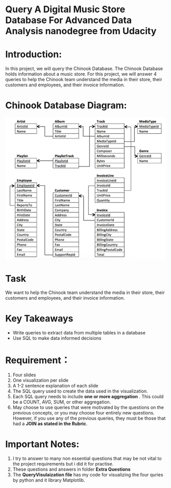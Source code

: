 # Query A Digital Music Store Database For Advanced Data Analysis nanodegree from Udacity

# Introduction:
In this project, we will query the Chinook Database. The Chinook Database holds information about a music store. For this project, we will answer 4 queries to help the Chinook team understand the media in their store, their customers and employees, and their invoice information.

# Chinook Database Diagram:
![alt text](https://github.com/Ereh11/Query-a-Digital-Music-Store-Database-Advanced_Data_Analysis/blob/main/Chinook%20Database%20Diagram.jpg)

# Task
We want to help the Chinook team understand the media in their store, their customers and employees, and their invoice information.

# Key Takeaways
- Write queries to extract data from multiple tables in a database
- Use SQL to make data informed decisions

# Requirement：

1. Four slides
2. One visualization per slide
3. A 1-2 sentence explanation of each slide
4. The SQL query used to create the data used in the visualization.
5. Each SQL query needs to include **one or more aggregation** . This could be a COUNT, AVG, SUM, or other aggregation.
6. May choose to use queries that were motivated by the questions on the previous concepts, or you may choose four entirely new questions. However, if you use any of the previous queries, they must be those that had a **JOIN as stated in the Rubric**.

# Important Notes:
1. I try to answer to many non essential questions that may be not vital to the project requirements but i did it for practise. 
2. These questions and answers in folder **Extra Questions**
3. The **QueryVisulaization file** has my code for visualizing the four quries by python and it library Matplotlib. 
